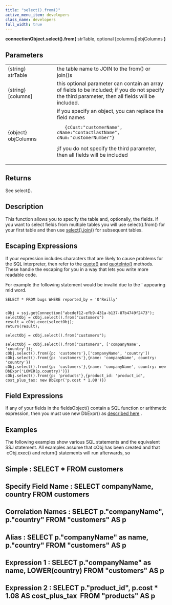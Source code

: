 ```yaml
---
title: "select().from()"
active_menu_item: developers
class_name: developers
full_width: true
---
```



**connectionObject.select().from(** strTable, optional [columns]|objColumns **)**

## Parameters

<table>
<tr>
<td width="181">
{string} strTable

</td>
<td width="18">
</td>
<td width="681">
the table name to JOIN to the from() or join()s

</td>
</tr>
<tr>
<td width="181">
{string} [columns]

</td>
<td width="18">
</td>
<td width="681">
this optional parameter can contain an array of fields to be included; if you do not specify the third parameter, then all fields will be included.

</td>
</tr>
<tr>
<td width="181">
{object} objColumns

</td>
<td width="18">
</td>
<td width="681">
if you specify an object, you can replace the field names

       {cCust:"customerName", cName:"contactlastName", cNum:"customerNumber"}
      

;if you do not specify the third parameter, then all fields will be included

</td>
</tr>
</table>

## Returns

See select().

## Description

This function allows you to specify the table and, optionally, the fields. If you want to select fields from multiple tables you will use select().from() for your first table and then use [select().join()](select-join.htm) for subsequent tables.

## Escaping Expressions

If your expression includes characters that are likely to cause problems for the SQL interpreter, then refer to the [quote()](../quote) and [quoteInto()](../quoteinto) methods. These handle the escaping for you in a way that lets you write more readable code.

For example the following statement would be invalid due to the ' appearing mid word.

    SELECT * FROM bugs WHERE reported_by = 'O'Reilly'
     
     
    cObj = ssj.getConnection("abcdef12-efb9-431a-b137-87b4749f2473");
    selectObj = cObj.select().from("customers")
    result = cObj.exec(selectObj);
    return(result);
     
    selectObj = cObj.select().from("customers");
     
    selectObj = cObj.select().from("customers", ['companyName', 'country']);
    cObj.select().from({p: 'customers'},['companyName', 'country'])
    cObj.select().from({p: 'customers'},{name: 'companyName', country: 'country'})
    cObj.select().from({p: 'customers'},{name: 'companyName', country: new DbExpr('LOWER(p.country)')})
    cObj.select().from({p: 'products'},{product_id: 'product_id', cost_plus_tax: new DbExpr('p.cost * 1.08')})
   

## Field Expressions

If any of your fields in the fieldsObject() contain a SQL function or arithmetic expression, then you must use new DbExpr() as [described here](../../../../../data-storage/server-side-data-storage/handling-sql-expressions) .

## Examples

The following examples show various SQL statements and the equivalent SSJ statement. All examples assume that cObj has been created and that  cObj.exec() and return() statements will run afterwards, so

## Simple : SELECT \* FROM customers

## Specify Field Name : SELECT companyName, country FROM customers

## Correlation Names : SELECT p."companyName", p."country" FROM "customers" AS p

## Alias : SELECT p."companyName" as name, p."country" FROM "customers" AS p

## Expression 1 : SELECT p."companyName" as name, LOWER(country) FROM "customers" AS p

## Expression 2 : SELECT p."product\_id", p.cost \* 1.08 AS cost\_plus\_tax  FROM "products" AS p

